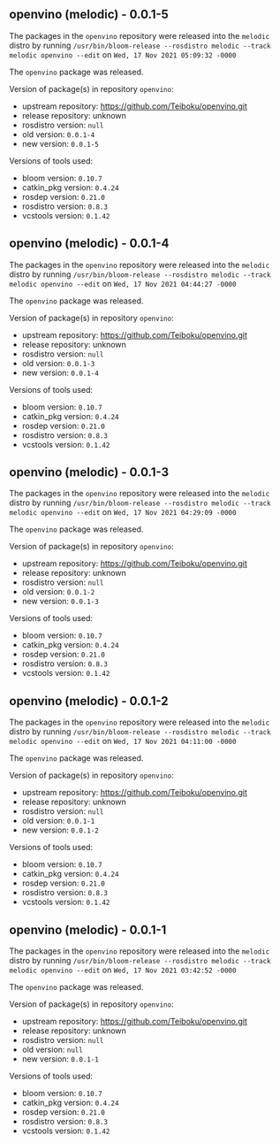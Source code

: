 ## openvino (melodic) - 0.0.1-5

The packages in the `openvino` repository were released into the `melodic` distro by running `/usr/bin/bloom-release --rosdistro melodic --track melodic openvino --edit` on `Wed, 17 Nov 2021 05:09:32 -0000`

The `openvino` package was released.

Version of package(s) in repository `openvino`:

- upstream repository: https://github.com/Teiboku/openvino.git
- release repository: unknown
- rosdistro version: `null`
- old version: `0.0.1-4`
- new version: `0.0.1-5`

Versions of tools used:

- bloom version: `0.10.7`
- catkin_pkg version: `0.4.24`
- rosdep version: `0.21.0`
- rosdistro version: `0.8.3`
- vcstools version: `0.1.42`


## openvino (melodic) - 0.0.1-4

The packages in the `openvino` repository were released into the `melodic` distro by running `/usr/bin/bloom-release --rosdistro melodic --track melodic openvino --edit` on `Wed, 17 Nov 2021 04:44:27 -0000`

The `openvino` package was released.

Version of package(s) in repository `openvino`:

- upstream repository: https://github.com/Teiboku/openvino.git
- release repository: unknown
- rosdistro version: `null`
- old version: `0.0.1-3`
- new version: `0.0.1-4`

Versions of tools used:

- bloom version: `0.10.7`
- catkin_pkg version: `0.4.24`
- rosdep version: `0.21.0`
- rosdistro version: `0.8.3`
- vcstools version: `0.1.42`


## openvino (melodic) - 0.0.1-3

The packages in the `openvino` repository were released into the `melodic` distro by running `/usr/bin/bloom-release --rosdistro melodic --track melodic openvino --edit` on `Wed, 17 Nov 2021 04:29:09 -0000`

The `openvino` package was released.

Version of package(s) in repository `openvino`:

- upstream repository: https://github.com/Teiboku/openvino.git
- release repository: unknown
- rosdistro version: `null`
- old version: `0.0.1-2`
- new version: `0.0.1-3`

Versions of tools used:

- bloom version: `0.10.7`
- catkin_pkg version: `0.4.24`
- rosdep version: `0.21.0`
- rosdistro version: `0.8.3`
- vcstools version: `0.1.42`


## openvino (melodic) - 0.0.1-2

The packages in the `openvino` repository were released into the `melodic` distro by running `/usr/bin/bloom-release --rosdistro melodic --track melodic openvino --edit` on `Wed, 17 Nov 2021 04:11:00 -0000`

The `openvino` package was released.

Version of package(s) in repository `openvino`:

- upstream repository: https://github.com/Teiboku/openvino.git
- release repository: unknown
- rosdistro version: `null`
- old version: `0.0.1-1`
- new version: `0.0.1-2`

Versions of tools used:

- bloom version: `0.10.7`
- catkin_pkg version: `0.4.24`
- rosdep version: `0.21.0`
- rosdistro version: `0.8.3`
- vcstools version: `0.1.42`


## openvino (melodic) - 0.0.1-1

The packages in the `openvino` repository were released into the `melodic` distro by running `/usr/bin/bloom-release --rosdistro melodic --track melodic openvino --edit` on `Wed, 17 Nov 2021 03:42:52 -0000`

The `openvino` package was released.

Version of package(s) in repository `openvino`:

- upstream repository: https://github.com/Teiboku/openvino.git
- release repository: unknown
- rosdistro version: `null`
- old version: `null`
- new version: `0.0.1-1`

Versions of tools used:

- bloom version: `0.10.7`
- catkin_pkg version: `0.4.24`
- rosdep version: `0.21.0`
- rosdistro version: `0.8.3`
- vcstools version: `0.1.42`


